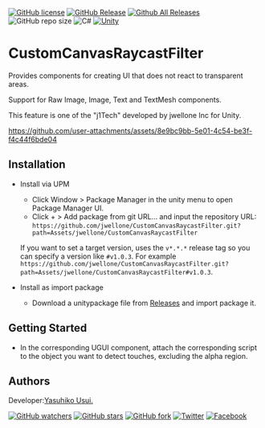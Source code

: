 [![GitHub license](https://img.shields.io/github/license/jwellone/CustomCanvasRaycastFilter.svg?style=plastic)](https://github.com/jwellone/CustomCanvasRaycastFilter/blob/main/LICENSE)
[![GitHub Release](https://img.shields.io/github/v/release/jwellone/CustomCanvasRaycastFilter.svg?style=plastic)](https://GitHub.com/jwellone/CustomCanvasRaycastFilter/releases/latest)
[![Github All Releases](https://img.shields.io/github/downloads/jwellone/CustomCanvasRaycastFilter/total?color=blue&style=plastic)](https://GitHub.com/jwellone/CustomCanvasRaycastFilter/releases)
![GitHub repo size](https://img.shields.io/github/repo-size/jwellone/CustomCanvasRaycastFilter?label=size&style=plastic)
![C#](https://img.shields.io/badge/C%23-239120?logo=c-sharp&style=plastic)
[![Unity](https://img.shields.io/badge/Unity-100000?logo=unity&style=plastic)](https://unity.com)


# CustomCanvasRaycastFilter
Provides components for creating UI that does not react to transparent areas.

Support for Raw Image, Image, Text and TextMesh components.

This feature is one of the "j1Tech" developed by jwellone Inc for Unity.

https://github.com/user-attachments/assets/8e9bc9bb-5e01-4c54-be3f-f4c44f6bde04

## Installation

- Install via UPM
  - Click Window > Package Manager in the unity menu to open Package Manager UI.
  - Click + > Add package from git URL... and input the repository URL: `https://github.com/jwellone/CustomCanvasRaycastFilter.git?path=Assets/jwellone/CustomCanvasRaycastFilter`
  
  If you want to set a target version, uses the `v*.*.*` release tag so you can specify a version like `#v1.0.3`.
  For example `https://github.com/jwellone/CustomCanvasRaycastFilter.git?path=Assets/jwellone/CustomCanvasRaycastFilter#v1.0.3`.

- Install as import package
  - Download a unitypackage file from [Releases](https://GitHub.com/jwellone/CustomCanvasRaycastFilter/releases) and import package it.

## Getting Started
- In the corresponding UGUI component, attach the corresponding script to the object you want to detect touches, excluding the alpha region.

## Authors
Developer:[Yasuhiko Usui.](https://github.com/UsuiYasuhiko-jw1)

[![GitHub watchers](https://img.shields.io/github/watchers/jwellone/CustomCanvasRaycastFilter.svg?style=social&label=Watch)](https://GitHub.com/jwellone/CustomCanvasRaycastFilter/watchers/)
[![GitHub stars](https://img.shields.io/github/stars/jwellone/CustomCanvasRaycastFilter.svg?style=social&label=Stars)](https://GitHub.com/jwellone/CustomCanvasRaycastFilter/stargazers)
[![GitHub fork](https://img.shields.io/github/forks/jwellone/CustomCanvasRaycastFilter.svg?style=social&label=Fork)](https://GitHub.com/jwellone/CustomCanvasRaycastFilter/network/members)
[![Twitter](https://img.shields.io/twitter/follow/jwellone?label=Twitter&logo=twitter&style=social)](http://twitter.com/jwellone)
[![Facebook](https://img.shields.io/badge/Facebook-1877F2?style=for-the-badge&logo=facebook&logoColor=white&style=plastic)](https://www.facebook.com/jwellone)
